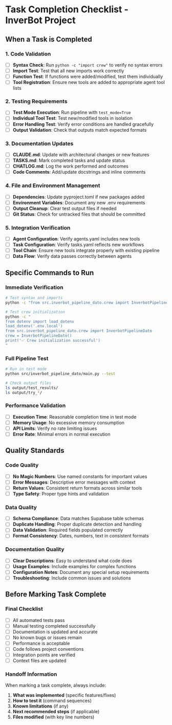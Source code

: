 # Task Completion Checklist - InverBot Project

## When a Task is Completed

### 1. Code Validation
- [ ] **Syntax Check**: Run `python -c "import crew"` to verify no syntax errors
- [ ] **Import Test**: Test that all new imports work correctly
- [ ] **Function Test**: If functions were added/modified, test them individually
- [ ] **Tool Registration**: Ensure new tools are added to appropriate agent tool lists

### 2. Testing Requirements
- [ ] **Test Mode Execution**: Run pipeline with `test_mode=True`
- [ ] **Individual Tool Test**: Test new/modified tools in isolation
- [ ] **Error Handling Test**: Verify error conditions are handled gracefully
- [ ] **Output Validation**: Check that outputs match expected formats

### 3. Documentation Updates
- [ ] **CLAUDE.md**: Update with architectural changes or new features
- [ ] **TASKS.md**: Mark completed tasks and update status
- [ ] **CHATLOG.md**: Log the work performed and outcomes
- [ ] **Code Comments**: Add/update docstrings and inline comments

### 4. File and Environment Management
- [ ] **Dependencies**: Update pyproject.toml if new packages added
- [ ] **Environment Variables**: Document any new .env requirements
- [ ] **Output Cleanup**: Clear test output files if needed
- [ ] **Git Status**: Check for untracked files that should be committed

### 5. Integration Verification
- [ ] **Agent Configuration**: Verify agents.yaml includes new tools
- [ ] **Task Configuration**: Verify tasks.yaml reflects new workflows
- [ ] **Tool Chain**: Ensure new tools integrate properly with existing pipeline
- [ ] **Data Flow**: Verify data passes correctly between agents

## Specific Commands to Run

### Immediate Verification
```bash
# Test syntax and imports
python -c "from src.inverbot_pipeline_dato.crew import InverbotPipelineDato; print('✅ Import successful')"

# Test crew initialization
python -c "
from dotenv import load_dotenv
load_dotenv('.env.local') 
from src.inverbot_pipeline_dato.crew import InverbotPipelineDato
crew = InverbotPipelineDato()
print('✅ Crew initialization successful')
"
```

### Full Pipeline Test
```bash
# Run in test mode
python src/inverbot_pipeline_dato/main.py --test

# Check output files
ls output/test_results/
ls output/try_*/
```

### Performance Validation
- [ ] **Execution Time**: Reasonable completion time in test mode
- [ ] **Memory Usage**: No excessive memory consumption
- [ ] **API Limits**: Verify no rate limiting issues
- [ ] **Error Rate**: Minimal errors in normal execution

## Quality Standards

### Code Quality
- [ ] **No Magic Numbers**: Use named constants for important values
- [ ] **Error Messages**: Descriptive error messages with context
- [ ] **Return Values**: Consistent return formats across similar tools
- [ ] **Type Safety**: Proper type hints and validation

### Data Quality
- [ ] **Schema Compliance**: Data matches Supabase table schemas
- [ ] **Duplicate Handling**: Proper duplicate detection and handling
- [ ] **Data Validation**: Required fields populated correctly
- [ ] **Format Consistency**: Dates, numbers, text in consistent formats

### Documentation Quality
- [ ] **Clear Descriptions**: Easy to understand what code does
- [ ] **Usage Examples**: Include examples for complex functions
- [ ] **Configuration Notes**: Document any special setup requirements
- [ ] **Troubleshooting**: Include common issues and solutions

## Before Marking Task Complete

### Final Checklist
- [ ] All automated tests pass
- [ ] Manual testing completed successfully
- [ ] Documentation is updated and accurate
- [ ] No known bugs or issues remain
- [ ] Performance is acceptable
- [ ] Code follows project conventions
- [ ] Integration points are verified
- [ ] Context files are updated

### Handoff Information
When marking a task complete, always include:
1. **What was implemented** (specific features/fixes)
2. **How to test it** (command sequences)
3. **Known limitations** (if any)
4. **Next recommended steps** (if applicable)
5. **Files modified** (with key line numbers)